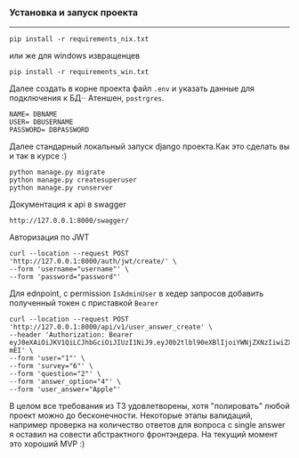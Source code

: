 ### Установка и запуск проекта
***
```
pip install -r requirements_nix.txt
```
или же для windows извращенцев
```
pip install -r requirements_win.txt
```
Далее создать в корне проекта файл `.env` и указать данные для подключения к БД⋅⋅
Атеншен, `postrgres`.
```
NAME= DBNAME
USER= DBUSERNAME
PASSWORD= DBPASSWORD
```
Далее стандарный локальный запуск django проекта.Как это сделать вы и так в курсе :)
```
python manage.py migrate
python manage.py createsuperuser
python manage.py runserver
```
Документация к api в swagger
```
http://127.0.0.1:8000/swagger/
```
Авторизация по JWT 
```
curl --location --request POST 'http://127.0.0.1:8000/auth/jwt/create/' \
--form 'username="username"' \
--form 'password="password"'
```
Для ednpoint, с permission  `IsAdminUser` в хедер запросов добавить полученный токен с приставкой `Bearer`
```
curl --location --request POST 'http://127.0.0.1:8000/api/v1/user_answer_create' \
--header 'Authorization: Bearer eyJ0eXAiOiJKV1QiLCJhbGciOiJIUzI1NiJ9.eyJ0b2tlbl90eXBlIjoiYWNjZXNzIiwiZXhwIjoxNjE5NzMzMzg2LCJqdGkiOiI2NjQ1ZDA0OWJhMTQ0NDA2YjdhMTkzYTRiZDFiNTVhZCIsInVzZXJfaWQiOjF9.NrwDv4zn1n4441UUa_ekyX6q4WNiikKurs15iPX-mEI' \
--form 'user="1"' \
--form 'survey="6"' \
--form 'question="2"' \
--form 'answer_option="4"' \
--form 'user_answer="Apple"'
```
В целом все требования из ТЗ удовлетворены, хотя "полировать" любой проект можно до бесконечности. Некоторые этапы валидаций, например проверка на количество ответов для вопроса с single answer я оставил на совести абстрактного фронтэндера.
На текущий момент это хороший MVP :)
